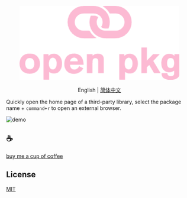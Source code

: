 <p align="center">
<img height="200" src="./assets/kv.png" alt="to unocss">
</p>
<p align="center"> English | <a href="./README_zh.md">简体中文</a></p>

Quickly open the home page of a third-party library, select the package name + `command+r` to open an external browser.

![demo](assets/demo.gif)

## :coffee:

[buy me a cup of coffee](https://github.com/Simon-He95/sponsor)

## License

[MIT](./license)
